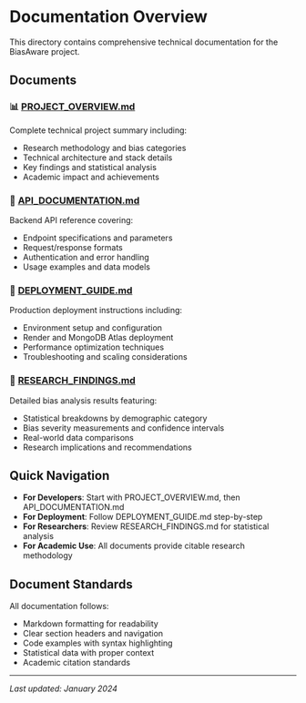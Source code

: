 # Documentation Overview

This directory contains comprehensive technical documentation for the BiasAware project.

## Documents

### 📊 [PROJECT_OVERVIEW.md](./PROJECT_OVERVIEW.md)

Complete technical project summary including:

- Research methodology and bias categories
- Technical architecture and stack details
- Key findings and statistical analysis
- Academic impact and achievements

### 🔌 [API_DOCUMENTATION.md](./API_DOCUMENTATION.md)

Backend API reference covering:

- Endpoint specifications and parameters
- Request/response formats
- Authentication and error handling
- Usage examples and data models

### 🚀 [DEPLOYMENT_GUIDE.md](./DEPLOYMENT_GUIDE.md)

Production deployment instructions including:

- Environment setup and configuration
- Render and MongoDB Atlas deployment
- Performance optimization techniques
- Troubleshooting and scaling considerations

### 🔬 [RESEARCH_FINDINGS.md](./RESEARCH_FINDINGS.md)

Detailed bias analysis results featuring:

- Statistical breakdowns by demographic category
- Bias severity measurements and confidence intervals
- Real-world data comparisons
- Research implications and recommendations

## Quick Navigation

- **For Developers**: Start with PROJECT_OVERVIEW.md, then API_DOCUMENTATION.md
- **For Deployment**: Follow DEPLOYMENT_GUIDE.md step-by-step
- **For Researchers**: Review RESEARCH_FINDINGS.md for statistical analysis
- **For Academic Use**: All documents provide citable research methodology

## Document Standards

All documentation follows:

- Markdown formatting for readability
- Clear section headers and navigation
- Code examples with syntax highlighting
- Statistical data with proper context
- Academic citation standards

---

_Last updated: January 2024_
